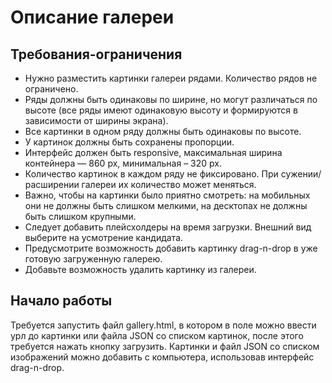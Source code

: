 # Описание галереи
## Требования-ограничения
- Нужно разместить картинки галереи рядами. Количество рядов не ограничено.
- Ряды должны быть одинаковы по ширине, но могут различаться по высоте (все ряды имеют одинаковую высоту и формируются в зависимости от ширины экрана). 
- Все картинки в одном ряду должны быть одинаковы по высоте.
- У картинок должны быть сохранены пропорции.
- Интерфейс должен быть responsive, максимальная ширина контейнера — 860 px, минимальная – 320 px.
- Количество картинок в каждом ряду не фиксировано. При сужении/расширении галереи их количество может меняться. 
- Важно, чтобы на картинки было приятно смотреть: на мобильных они не должны быть слишком мелкими, на десктопах не должны быть слишком крупными.
- Следует добавить плейсхолдеры на время загрузки. Внешний вид выберите на усмотрение кандидата.
- Предусмотрите  возможность добавить картинку drag-n-drop в уже готовую загруженную галерею.
- Добавьте возможность удалить картинку из галереи.
## Начало работы
Требуется запустить файл gallery.html, в котором в поле можно ввести урл до картинки или файла JSON со списком картинок, после этого требуется нажать кнопку загрузить.
Картинки и файл JSON со списком изображений можно добавить с компьютера, использовав интерфейс drag-n-drop.


